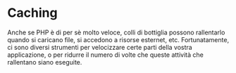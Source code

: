 # Caching

Anche se PHP è di per sè molto veloce, colli di bottiglia possono rallentarlo quando si caricano file, si accedono a risorse esternet, etc.
Fortunatamente, ci sono diversi strumenti per velocizzare certe parti della vostra applicazione, o per ridurre il numero di volte che queste attività che rallentano siano eseguite.
